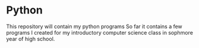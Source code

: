 # Python
This repository will contain my python programs 
So far it contains a few programs I created for my introductory computer science class in sophmore year of high school.
